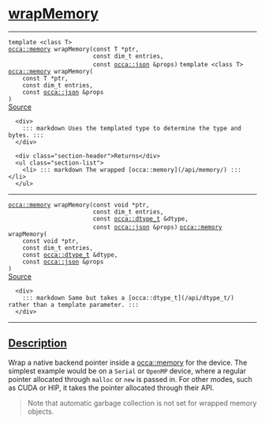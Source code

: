 
<h1 id="wrap-memory">
 <a href="#/api/device/wrapMemory" class="anchor">
   <span>wrapMemory</span>
  </a>
</h1>

<div class="signature">

<hr>

  <div class="definition-container">
    <div class="definition">
      <code class="desktop-only"><span class="token keyword">template</span> <<span class="token keyword">class</span> <span class="token keyword">T</span>>
<a href="#/api/memory/">occa::memory</a> wrapMemory(<span class="token keyword">const</span> <span class="token keyword">T</span> &#42;ptr,
                        <span class="token keyword">const</span> <span class="token keyword">dim&#95;t</span> entries,
                        <span class="token keyword">const</span> <a href="#/api/json/">occa::json</a> &amp;props)</code>
      <code class="mobile-only"><span class="token keyword">template</span> <<span class="token keyword">class</span> <span class="token keyword">T</span>>
<a href="#/api/memory/">occa::memory</a> wrapMemory(
    <span class="token keyword">const</span> <span class="token keyword">T</span> &#42;ptr,
    <span class="token keyword">const</span> <span class="token keyword">dim&#95;t</span> entries,
    <span class="token keyword">const</span> <a href="#/api/json/">occa::json</a> &amp;props
)</code>
      <div class="flex-spacing"></div>
      <a href="https://github.com/libocca/occa/blob/7d02eac1/include/occa/core/device.hpp#L657" target="_blank">Source</a>
    </div>
    <div class="description">

      <div>
        ::: markdown Uses the templated type to determine the type and bytes. :::
      </div>

      <div class="section-header">Returns</div>
      <ul class="section-list">
        <li> ::: markdown The wrapped [occa::memory](/api/memory/) ::: </li>
      </ul>
</div>
  </div>

<hr>

  <div class="definition-container">
    <div class="definition">
      <code class="desktop-only"><a href="#/api/memory/">occa::memory</a> wrapMemory(<span class="token keyword">const</span> <span class="token keyword">void</span> &#42;ptr,
                        <span class="token keyword">const</span> <span class="token keyword">dim&#95;t</span> entries,
                        <span class="token keyword">const</span> <a href="#/api/dtype_t/">occa::dtype&#95;t</a> &amp;dtype,
                        <span class="token keyword">const</span> <a href="#/api/json/">occa::json</a> &amp;props)</code>
      <code class="mobile-only"><a href="#/api/memory/">occa::memory</a> wrapMemory(
    <span class="token keyword">const</span> <span class="token keyword">void</span> &#42;ptr,
    <span class="token keyword">const</span> <span class="token keyword">dim&#95;t</span> entries,
    <span class="token keyword">const</span> <a href="#/api/dtype_t/">occa::dtype&#95;t</a> &amp;dtype,
    <span class="token keyword">const</span> <a href="#/api/json/">occa::json</a> &amp;props
)</code>
      <div class="flex-spacing"></div>
      <a href="https://github.com/libocca/occa/blob/7d02eac1/include/occa/core/device.hpp#L669" target="_blank">Source</a>
    </div>
    <div class="description">

      <div>
        ::: markdown Same but takes a [occa::dtype_t](/api/dtype_t/) rather than a template parameter. :::
      </div>
</div>
  </div>

  <hr>
</div>


<h2 id="description">
 <a href="#/api/device/wrapMemory?id=description" class="anchor">
   <span>Description</span>
  </a>
</h2>

Wrap a native backend pointer inside a [occa::memory](/api/memory/) for the device.
The simplest example would be on a `Serial` or `OpenMP` device, where a regular pointer allocated through `malloc` or `new` is passed in.
For other modes, such as CUDA or HIP, it takes the pointer allocated through their API.

> Note that automatic garbage collection is not set for wrapped memory objects.
